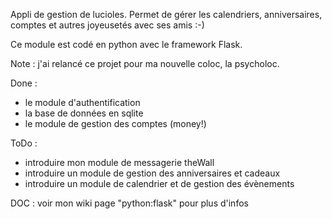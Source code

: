 Appli de gestion de lucioles.
Permet de gérer les calendriers, anniversaires,
comptes et autres joyeusetés avec ses amis :-)

Ce module est codé en python avec le framework Flask.

Note : j'ai relancé ce projet pour ma nouvelle coloc, la psycholoc.


Done :
- le module d'authentification
- la base de données en sqlite
- le module de gestion des comptes (money!)


ToDo :
- introduire mon module de messagerie theWall
- introduire un module de gestion des anniversaires et cadeaux
- introduire un module de calendrier et de gestion des évènements



DOC : voir mon wiki page "python:flask" pour plus d'infos
